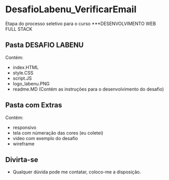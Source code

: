 # DesafioLabenu_VerificarEmail

Etapa do processo seletivo para o curso ***DESENVOLVIMENTO WEB FULL STACK

## Pasta DESAFIO LABENU

Contém:
- index.HTML
- style.CSS
- script.JS
- logo_labenu.PNG
- readme.MD (Contém as instruções para o desenvolvimento do desafio)

## Pasta com Extras

Contém:
- responsivo
- tela com númeração das cores (eu coletei)
- video com exemplo do desafio
- wireframe

## Divirta-se
- Qualquer dúvida pode me contatar, coloco-me a disposição.
